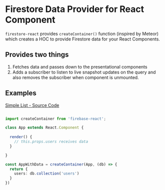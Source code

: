 # Firestore Data Provider for React Component

`firestore-react` provides `createContainer()` function (inspired by Meteor) which creates a HOC to provide Firestore data for your React Components.

## Provides two things

1. Fetches data and passes down to the presentational components
2. Adds a subscriber to listen to live snapshot updates on the query and also removes the subscriber when component is unmounted.

## Examples

[Simple List - Source Code](https://github.com/GeekyAnts/firestore-react/blob/master/examples/simple-list/src/App.tsx)

```ts

import createContainer from 'firebase-react';

class App extends React.Component {
  
  render() {
    // this.props.users receives data
  }

}

const AppWithData = createContainer(App, (db) => {
  return {
    users: db.collection('users')
  }
})

```